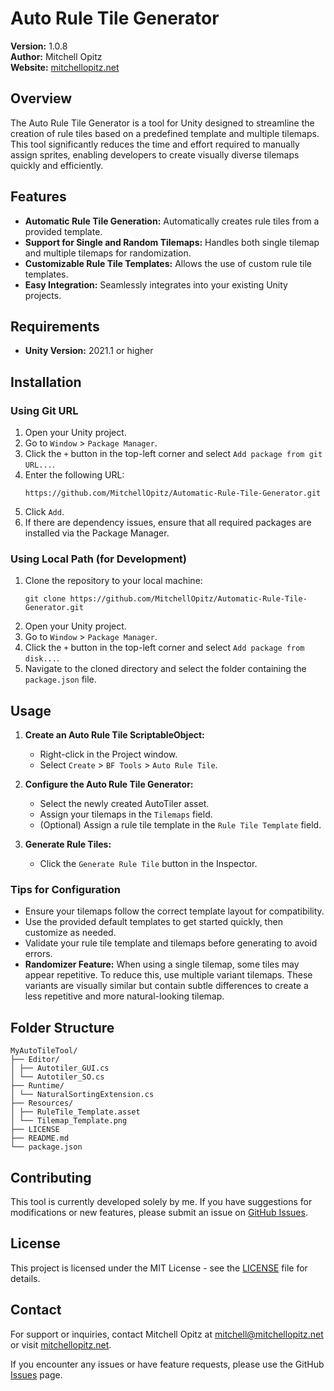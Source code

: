 # Auto Rule Tile Generator

**Version:** 1.0.8  
**Author:** Mitchell Opitz  
**Website:** [mitchellopitz.net](https://www.mitchellopitz.net)

## Overview

The Auto Rule Tile Generator is a tool for Unity designed to streamline the creation of rule tiles based on a predefined template and multiple tilemaps. This tool significantly reduces the time and effort required to manually assign sprites, enabling developers to create visually diverse tilemaps quickly and efficiently.

## Features

- **Automatic Rule Tile Generation:** Automatically creates rule tiles from a provided template.
- **Support for Single and Random Tilemaps:** Handles both single tilemap and multiple tilemaps for randomization.
- **Customizable Rule Tile Templates:** Allows the use of custom rule tile templates.
- **Easy Integration:** Seamlessly integrates into your existing Unity projects.

## Requirements

- **Unity Version:** 2021.1 or higher

## Installation

### Using Git URL

1. Open your Unity project.
2. Go to `Window` > `Package Manager`.
3. Click the `+` button in the top-left corner and select `Add package from git URL...`.
4. Enter the following URL:
    ```
    https://github.com/MitchellOpitz/Automatic-Rule-Tile-Generator.git
    ```
5. Click `Add`.
6. If there are dependency issues, ensure that all required packages are installed via the Package Manager.

### Using Local Path (for Development)

1. Clone the repository to your local machine:
    ```
    git clone https://github.com/MitchellOpitz/Automatic-Rule-Tile-Generator.git
    ```
2. Open your Unity project.
3. Go to `Window` > `Package Manager`.
4. Click the `+` button in the top-left corner and select `Add package from disk...`.
5. Navigate to the cloned directory and select the folder containing the `package.json` file.

## Usage

1. **Create an Auto Rule Tile ScriptableObject:**
    - Right-click in the Project window.
    - Select `Create` > `BF Tools` > `Auto Rule Tile`.

2. **Configure the Auto Rule Tile Generator:**
    - Select the newly created AutoTiler asset.
    - Assign your tilemaps in the `Tilemaps` field.
    - (Optional) Assign a rule tile template in the `Rule Tile Template` field.

3. **Generate Rule Tiles:**
    - Click the `Generate Rule Tile` button in the Inspector.

### Tips for Configuration

- Ensure your tilemaps follow the correct template layout for compatibility.
- Use the provided default templates to get started quickly, then customize as needed.
- Validate your rule tile template and tilemaps before generating to avoid errors.
- **Randomizer Feature:** When using a single tilemap, some tiles may appear repetitive. To reduce this, use multiple variant tilemaps. These variants are visually similar but contain subtle differences to create a less repetitive and more natural-looking tilemap.

## Folder Structure

```
MyAutoTileTool/
├── Editor/
│ ├── Autotiler_GUI.cs
│ └── Autotiler_SO.cs
├── Runtime/
│ └── NaturalSortingExtension.cs
├── Resources/
│ ├── RuleTile_Template.asset
│ └── Tilemap_Template.png
├── LICENSE
├── README.md
└── package.json
```

## Contributing

This tool is currently developed solely by me. If you have suggestions for modifications or new features, please submit an issue on [GitHub Issues](https://github.com/MitchellOpitz/Automatic-Rule-Tile-Generator/issues).

## License

This project is licensed under the MIT License - see the [LICENSE](LICENSE) file for details.

## Contact

For support or inquiries, contact Mitchell Opitz at [mitchell@mitchellopitz.net](mailto:mitchell@mitchellopitz.net) or visit [mitchellopitz.net](https://www.mitchellopitz.net).

If you encounter any issues or have feature requests, please use the GitHub [Issues](https://github.com/MitchellOpitz/Automatic-Rule-Tile-Generator/issues) page.
